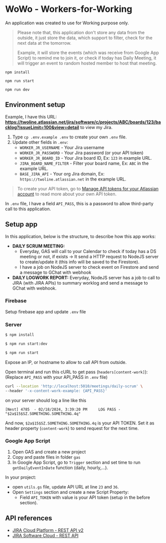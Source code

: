 # WoWo - Workers-for-Working

An application was created to use for Working purpose only.

> Please note that, this application don't store any data from the outside, it just store the data, which support to filter, check for the next data at the tomorrow.
>
> Example, it will store the events (which was receive from Google App Script) to remind me to join it, or check if today has Daily Meeting, it will trigger an event to random hosted member to host that meeting.

```
npm install
```

```
npm run start
```

```
npm run dev
```

## Environment setup

Example, I have this URL: **https://twoline.atlassian.net/jira/software/c/projects/ABC/boards/123/backlog?issueLimit=100&view=detail** to view my Jira.

1. Type `cp .env.example .env` to create your own `.env` file.
2. Update other fields in `.env`:
   - `WORKER_JR_USERNAME` - Your Jira username
   - `WORKER_JR_PASSWORD` - Your Jira password (or your API token)
   - `WORKER_JR_BOARD_ID` - Your Jira board ID, Ex: `123` in example URL.
   - `JIRA_BOARD_NAME_FILTER` - Filter your board name, Ex: `ABC` in the example URL.
   - `BASE_JIRA_API` - Your org Jira domain, Ex: `https://twoline.atlassian.net` in the example URL.

> To create your API token, go to [Manage API tokens for your Atlassian account](https://support.atlassian.com/atlassian-account/docs/manage-api-tokens-for-your-atlassian-account/) to read more about your own API token.

In `.env` file, I have a field `API_PASS`, this is a password to allow third-party call to this application.

## Setup app

In this application, below is the structure, to describe how this app works:

- **DAILY SCRUM MEETING:**
  - Everyday, GAS will call to your Calendar to check if today has a DS meeting or not, if exists -> It send a HTTP request to NodeJS server to create/update it (this info will be saved to the Firestore).
  - I have a job on NodeJS server to check event on Firestore and send a message to GChat with webhook
- **DAILY LOGWORK REPORT:** Everyday, NodeJS server has a job to call to JIRA (with JIRA APIs) to summary worklog and send a message to GChat with webhook.

### Firebase

Setup firebase app and update `.env` file

### Server

```bash
$ npm install

$ npm run start:dev

$ npm run start
```

Expose an IP, or hostname to allow to call API from outside.

Open terminal and run this cURL to get pass (`headers[content-work]`): (Replace `API_PASS` with your API_PASS in `.env` file)

```bash
curl --location 'http://localhost:5010/meetings/daily-scrum' \
--header '-x-content-work-example: {API_PASS}'
```

on your server should log a line like this

```log
[Nest] 4785  - 02/18/2024, 3:39:20 PM     LOG PASS - "$2a$15$SZ.SOMETHING.SOMETHING.4q"
```

And now, `$2a$15$SZ.SOMETHING.SOMETHING.4q` is your API TOKEN. Set it as header property (`content-work`) to send request for the next time.

### Google App Script

1. Open GAS and create a new project
2. Copy and paste files in folder `gas`
3. In Google App Script, go to `Trigger` section and set time to run `getDailyEventInDate` function (daily, hourly,...).

In your project:

- open `utils.gs` file, update API URL at line `23` and `36`.
- Open `Settings` section and create a new Script Property:
  - Field `API_TOKEN` with value is your API token (setup in the before section).

## API references

- [JIRA Cloud Platform - REST API v2](https://developer.atlassian.com/cloud/jira/platform/rest/v2/intro/)
- [JIRA Software Cloud - REST API](https://developer.atlassian.com/cloud/jira/software/rest/intro)
